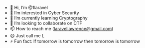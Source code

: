 - 👋 Hi, I’m @1laravel
- 👀 I’m interested in Cyber Security
- 🌱 I’m currently learning Cryptography
- 💞️ I’m looking to collaborate on CTF
- 📫 How to reach me (laravellawrence@gmail.com)
- 😄 Just call me L
- ⚡ Fun fact: If tomorrow is tomorrow then tomorrow is tomorrow

<!---
Laulieth/Laulieth is a ✨ special ✨ repository because its `README.md` (this file) appears on your GitHub profile.
You can click the Preview link to take a look at your changes.
--->
